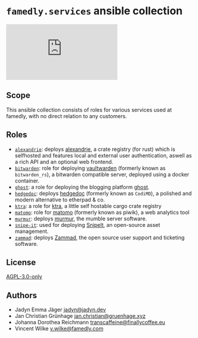 # `famedly.services` ansible collection

![Matrix](https://img.shields.io/matrix/ansible-famedly:matrix.org)

## Scope

This ansible collection consists of roles for various services used at famedly,
with no direct relation to any customers.

## Roles

- [`alexandrie`](roles/alexandrie/README.md): deploys [alexandrie](https://hirevo.github.io/alexandrie/introduction.html),
  a crate registry (for rust) which is selfhosted and features local and external
  user authentication, aswell as a rich API and an optional web frontend.
- [`bitwarden`](roles/bitwarden/README.md): role for deploying [vaultwarden](https://github.com/dani-garcia/vaultwarden)
  (formerly known as `bitwarden_rs`), a bitwarden compatible server, deployed using a docker container.
- [`ghost`](roles/ghost/README.md): a role for deploying the blogging platform [ghost](https://ghost.org/blog/).
- [`hedgedoc`](roles/hedgedoc/README.md): deploys [hedgedoc](https://hedgedoc.org/) (formerly known as `CodiMD`),
  a polished and modern alternative to etherpad & co.
- [`ktra`](roles/ktra/README.md): a role for [ktra](https://book.ktra.dev/), a little self hostable cargo crate registry
- [`matomo`](roles/matomo/README.md): role for [matomo](https://matomo.org/) (formerly known as piwik), a web analytics tool
- [`murmur`](roles/murmur/README.md): deploys [murmur](https://www.mumble.info/downloads/), the mumble server software.
- [`snipe-it`](roles/snipe-it/README.md): used for deploying [SnipeIt](https://snipeitapp.com/), an open-source asset management.
- [`zammad`](roles/zammad/README.md): deploys [Zammad](https://zammad.org/), the open source user support and ticketing software.

## License

[AGPL-3.0-only](LICENSE.md)

## Authors

- Jadyn Emma Jäger <jadyn@jadyn.dev>
- Jan Christian Grünhage <jan.christian@gruenhage.xyz>
- Johanna Dorothea Reichmann <transcaffeine@finallycoffee.eu>
- Vincent Wilke <v.wilke@famedly.com>
